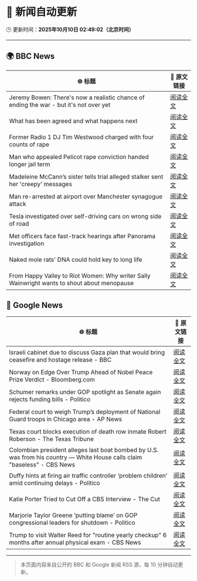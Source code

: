 # 🧠 新闻自动更新

🕒 更新时间：**2025年10月10日 02:49:02（北京时间）**

---

## 🌍 BBC News

| 🌐 标题 | 🔗 原文链接 |
|--------|-------------|
| Jeremy Bowen: There's now a realistic chance of ending the war - but it's not over yet | [阅读全文](https://www.bbc.com/news/articles/cn5q04yr345o?at_medium=RSS&at_campaign=rss) |
| What has been agreed and what happens next | [阅读全文](https://www.bbc.com/news/articles/cvgqx7ygq41o?at_medium=RSS&at_campaign=rss) |
| Former Radio 1 DJ Tim Westwood charged with four counts of rape | [阅读全文](https://www.bbc.com/news/articles/ckge5zrl69xo?at_medium=RSS&at_campaign=rss) |
| Man who appealed Pelicot rape conviction handed longer jail term | [阅读全文](https://www.bbc.com/news/articles/cq65e2jdd3lo?at_medium=RSS&at_campaign=rss) |
| Madeleine McCann’s sister tells trial alleged stalker sent her 'creepy' messages | [阅读全文](https://www.bbc.com/news/articles/cp3vg385jgko?at_medium=RSS&at_campaign=rss) |
| Man re-arrested at airport over Manchester synagogue attack | [阅读全文](https://www.bbc.com/news/articles/cz69q1p6376o?at_medium=RSS&at_campaign=rss) |
| Tesla investigated over self-driving cars on wrong side of road | [阅读全文](https://www.bbc.com/news/articles/cvg02rdxxz7o?at_medium=RSS&at_campaign=rss) |
| Met officers face fast-track hearings after Panorama investigation | [阅读全文](https://www.bbc.com/news/articles/c1dqvp1exxxo?at_medium=RSS&at_campaign=rss) |
| Naked mole rats' DNA could hold key to long life | [阅读全文](https://www.bbc.com/news/articles/cz7rxy21lxwo?at_medium=RSS&at_campaign=rss) |
| From Happy Valley to Riot Women: Why writer Sally Wainwright wants to shout about menopause | [阅读全文](https://www.bbc.com/news/articles/c0jqxpx34gqo?at_medium=RSS&at_campaign=rss) |

## 📰 Google News

| 🌐 标题 | 🔗 原文链接 |
|--------|-------------|
| Israeli cabinet due to discuss Gaza plan that would bring ceasefire and hostage release - BBC | [阅读全文](https://news.google.com/rss/articles/CBMiVEFVX3lxTE5RUENINEF0TGxRbGtNeTFUclZfTm0xUTc1UlFlUmRFTGlraENZd2s2Y3U0enRDUG0yNjJOdHBWRFdwR01ndEhWc2pxM0lYSG8wVS10dA?oc=5) |
| Norway on Edge Over Trump Ahead of Nobel Peace Prize Verdict - Bloomberg.com | [阅读全文](https://news.google.com/rss/articles/CBMisAFBVV95cUxNY0Nkd3ludVg1dlJHa1NNZ0prZXM4dXhubEY2emlkNHljclJ3SDAtWTE5bS1xX2g1UTBFT3ZXdklZSmRjMnZ2MWVkWklhQ2FGWTIwSUthRVo5cnRqU19HeWl5WV9RY29tMWwxNnlBaXY3RjNIVm1QMjQ1YjZ0SjBNY2tQenpCZ3FKT1Frc2RkaHNyOXVzeERONFhHY3cxRzYtdHlXcWFVVlRNaEprSXJRdw?oc=5) |
| Schumer remarks under GOP spotlight as Senate again rejects funding bills - Politico | [阅读全文](https://news.google.com/rss/articles/CBMingFBVV95cUxPVEs3T1ktc0ttTHBaTEdRbWQ5ZzFkODVVS25nUzJtSmZleGcyMlJVeW1ZZllSZ25LeU9Ib0pON0N5NW5HcEFzMk9PYzVBQUlNRndmSm5EUnRyTXpPUnA1ZmJyZHk0YndhN3hpUjNxdHBwMmVESjlVck4wdi02MEtGa0dvc0owNDI4cE9zYUVyTnp1SmxneU43aXJiQVdSdw?oc=5) |
| Federal court to weigh Trump’s deployment of National Guard troops in Chicago area - AP News | [阅读全文](https://news.google.com/rss/articles/CBMipgFBVV95cUxPSTdYR2tyRldtR3ZIeENJTmtuQkJuWngxZkhuZzBySmpGS3RQbU1fMWxUOGVKaU5zYkphMTJNdkk0bzhyVlJBaFdGcFk3U2o3cUtCanBrTy1hTDFkVGo0amRRWGEwXzY2cmhINlMyeU44bVVnNmVkNXloblNxWHZqSTk1aTVWWndqX0JCb2VsUnJTWTBFTzVuX1JSblNfMUZyMU9UUTdR?oc=5) |
| Texas court blocks execution of death row inmate Robert Roberson - The Texas Tribune | [阅读全文](https://news.google.com/rss/articles/CBMiqgFBVV95cUxQN3U3bUpQLWJzZUJTdXpROU9NaW9FcXcwbkNiOF9LN0tOZElyUWthcHBfRU1pbzR3TFN0TGFhNVJYd0VyYk91SkM1RmtPVnVvM0dLTlF4RUU2c1NYeG9VSHpDVndZYW82cnhISjh1WlJ4Y3huU1lLRUFSX2hvdmFzaXZyZFpnWTM2bkN1TzNfNDhpQWRKbktJOW1kdnlaZ202SG5fR3A5UE1uZw?oc=5) |
| Colombian president alleges last boat bombed by U.S. was from his country — White House calls claim "baseless" - CBS News | [阅读全文](https://news.google.com/rss/articles/CBMiqAFBVV95cUxOMzZZT1JzUlNFMTdsVWowc3hKXzNVRGwtLXJLdHlKVjc3ODZERnptcXd4T19kQnpyN2VfSEs5MU9oY1NhVG8tTGJwcVpqSTJuLW1UWmNJcFd3SVI5X1EzQ1lQQndOcWY0Qk5zNzE2Zy1YWWtqeWpJdUNHT29LbEpuZVpFUkQxR3E5c2FxLXJYRHU2UWdEd1ItSi1PcDJINHRGbEh6bXM4bnrSAa4BQVVfeXFMTld0Z29fU1RxZE45OFRSTFQ2ZWdMcGI1cWI0SjhnSDlKbUZXYm9GNkJmSk1uc1RfbEVydkR5eHRYaExER05hb2ExQkNreXdMeTRjemhhRzRwOGJPajBwdkZZTkhVVDBzTGNsWl9EUmtDWUVZQWNnUUtjUHh6cXpjM1R6enNGQzlFRXY0V0F1TlpnajhEbUs3cXItUS1jUDdZekd4VUxJcmJyM0hIUjR3?oc=5) |
| Duffy hints at firing air traffic controller ‘problem children’ amid continuing delays - Politico | [阅读全文](https://news.google.com/rss/articles/CBMilwFBVV95cUxQMXhCcmQ5M1JtYUFwWEQ2bVdnN2xPSWhyT09zUUpzMkI1OVdKTVJSMEV0dXh1d1NndVRTM0FMUy1oWmJWaEZHWGIzNHVFMDlDRlZsQVFCSHFhNzVPLVJuQTN6aGJBRVZabjQ3dEZtaUEwODVRajU3TE84Uy10RVlWOHNlUjV4NTJEVmFCN2NrRzducWV1X204?oc=5) |
| Katie Porter Tried to Cut Off a CBS Interview - The Cut | [阅读全文](https://news.google.com/rss/articles/CBMijAFBVV95cUxNdHFvNnQ1cFl0SV96UUc0RmQxZ0xXUlAyRUo4OGxhTE1QSGk1NXpGaE00OThyWC0zVUZwRWNiUmUzUndqQ2VRd2k1SEVwNElpbzl5RlBQekVTS3RjSzl2WllrWVprUnlEbThfMkRiSEpnenYzSHZBZzlyRXdhdVJCeGxsUGlXSWkxYktfOQ?oc=5) |
| Marjorie Taylor Greene ‘putting blame’ on GOP congressional leaders for shutdown - Politico | [阅读全文](https://news.google.com/rss/articles/CBMipwFBVV95cUxNSWJucWZ1RVhEdW9jS0VwY29LMzBJMnBMei1HQ2FKa2hNMm82ZFkxc2lXQUxldHBESVBEY2pEaDVlQ0NPTnh6V2ZfRV9CbUFGWjBXcmdFY1NmM1hMeDBDVTdhVC1ha2dXVEFKR25CZDBoaFVPdW5QQzJoZE56dGQyX3duTTBmYlVpQnJlUk1seU1idm1kZXVGS1JYUVpQSXROUzdHQUZzMA?oc=5) |
| Trump to visit Walter Reed for "routine yearly checkup" 6 months after annual physical exam - CBS News | [阅读全文](https://news.google.com/rss/articles/CBMilAFBVV95cUxPUk1ad2tJTzViWHgzRUFIeHV5MExOdHJSV1cyY1BmeGpfLUR5XzlyS3F2TzhNcEpGTURFZS1keGNfc2xUTm1vbW5QWmdWeXFVQ3FQM010clQtQ25ubmRtMVhtOHB4UUhkRmZIZHNHY200eDZiZzk1MTIxRnQ3dVhRNGxwdlZNTkZiOEhEcHRmWl85OHFm?oc=5) |

---
> 本页面内容来自公开的 BBC 和 Google 新闻 RSS 源，每 10 分钟自动更新。